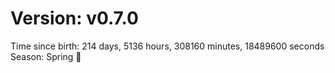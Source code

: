 # Version: v0.7.0
Time since birth: 214 days, 5136 hours, 308160 minutes, 18489600 seconds
Season: Spring 🌸
